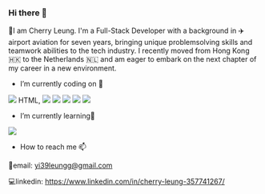 ### Hi there 👋 
🍒I am Cherry Leung.
I'm a Full-Stack Developer with a background in ✈️ airport aviation for seven years, bringing unique problemsolving skills and teamwork abilities to the tech industry.
I recently moved from Hong Kong 🇭🇰 to the Netherlands 🇳🇱 and am eager to embark on the next chapter of my career in a new environment.




-  I’m currently coding on 🔭

 <img src="https://camo.githubusercontent.com/2a3c7fc231aff520b66d757efebf502941249f8c125a4542531ccda5f3bf77f4/68747470733a2f2f696d672e736869656c64732e696f2f62616467652f4353532d696e666f726d6174696f6e616c3f7374796c653d666c6174266c6f676f3d63737333266c6f676f436f6c6f723d436f6c6f724e616d6526636f6c6f723d626c61636b">
HTML, 
<img src="https://camo.githubusercontent.com/b78effd0bf898b043de732ebd9a520e93717fa8d0103e471d5af8c93e8f899a8/68747470733a2f2f696d672e736869656c64732e696f2f62616467652f4a6176615363726970742d696e666f726d6174696f6e616c3f7374796c653d666c6174266c6f676f3d4a617661536372697074266c6f676f436f6c6f723d436f6c6f724e616d6526636f6c6f723d626c61636b">
 <img src="https://camo.githubusercontent.com/2c00c3d4a81ed237b80593834f347d28901b3f421c33a5f2c170deff845e5585/68747470733a2f2f696d672e736869656c64732e696f2f62616467652f52656163742e6a732d696e666f726d6174696f6e616c3f7374796c653d666c6174266c6f676f3d7265616374266c6f676f436f6c6f723d436f6c6f724e616d6526636f6c6f723d626c61636b">
 <img src="https://camo.githubusercontent.com/59082a1ef957ded1e382c17f7b89b0c68819990670475f41fb72cd914b077bda/68747470733a2f2f696d672e736869656c64732e696f2f62616467652f4e6f64652e6a732d696e666f726d6174696f6e616c3f7374796c653d666c6174266c6f676f3d4e6f64652e6a73266c6f676f436f6c6f723d436f6c6f724e616d6526636f6c6f723d626c61636b">
<img src="https://camo.githubusercontent.com/3445df3d83ad17675b6e69347dfec71c3b30bc6af7f06282ff51b61b03f664a5/68747470733a2f2f696d672e736869656c64732e696f2f62616467652f457870726573732d696e666f726d6174696f6e616c3f7374796c653d666c6174266c6f676f3d45787072657373266c6f676f436f6c6f723d436f6c6f724e616d6526636f6c6f723d626c61636b">
<img src="https://camo.githubusercontent.com/352cdc55f45d14518124e1d9ab02f8caa64157d3f7b68c93e12b4568d92597b7/68747470733a2f2f696d672e736869656c64732e696f2f62616467652f4d6f6e676f44422d696e666f726d6174696f6e616c3f7374796c653d666c6174266c6f676f3d4d6f6e676f4442266c6f676f436f6c6f723d436f6c6f724e616d6526636f6c6f723d626c61636b">



-  I’m currently learning🌱
 <img src="https://camo.githubusercontent.com/f495ea98d6dad87604e1e0fac03d44475204f85923d4e444589c46c080c1afc6/68747470733a2f2f696d672e736869656c64732e696f2f62616467652f547970655363726970742d696e666f726d6174696f6e616c3f7374796c653d666c6174266c6f676f3d54797065536372697074266c6f676f436f6c6f723d436f6c6f724e616d6526636f6c6f723d626c61636b">

-  How to reach me 📫


📩email: yi39leungg@gmail.com


💻linkedin: https://www.linkedin.com/in/cherry-leung-357741267/









